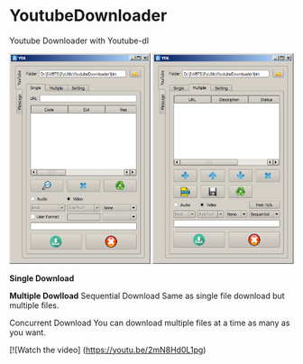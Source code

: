 # YoutubeDownloader
Youtube Downloader with Youtube-dl
<p float="left">
  <img src="/img/single-dn.png" width="250"/>
  <img src="/img/multi-dn.png" width="250"/> 
</p>

**Single Download**


**Multiple Dowlload**
Sequential Download
Same as single file download but multiple files.

Concurrent Download
You can download multiple files at a time as many as you want.

[![Watch the video] (https://youtu.be/2mN8Hd0L1pg)
